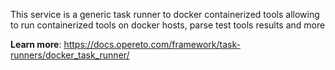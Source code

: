 This service is a generic task runner to docker containerized tools allowing to run containerized tools on docker hosts, parse test tools results and more

**Learn more**: https://docs.opereto.com/framework/task-runners/docker_task_runner/
 